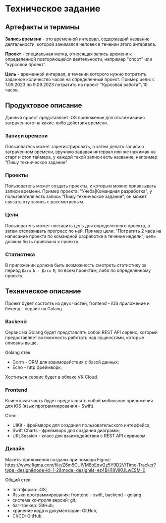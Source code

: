# Техническое задание
## Артефакты и термины

**Запись времени** - это временной интервал, содержащий название деятельности, которой занимался человек в течении этого интервала.

**Проект** - специальная метка, относящая запись времени к определенной повторяющейся деятельности, например "спорт" или "курсовой проект".

**Цель** - временной интервал, в течении которого нужно потратить заданное количество часов на определенный проект. Пример цели: с 1.09.2023 по 9.09.2023 потратить на проект "Курсовая работа"\ 10 часов.


## Продуктовое описание
Данный проект представляет iOS приложение для отслеживания затраченного на какие-либо действия времени.

### Записи времени
Пользователь может зарегистрировать, а затем делать записи о затраченном времени, вручную задавая интервал или же нажимая на старт и стоп таймера, у каждой такой записи есть название, например: "Пишу техническое задание"

### Проекты
Пользователь может создать проекты, к которым можно привязывать записи времени. Пример проекта: "Учеба|Командная разработка", у пользователя есть запись "Пишу техническое задание", он может связать эту запись с рассмотреным.

### Цели
Пользователь может поставить цель для определенного проекта, а затем отслеживать прогресс по ней. Пример цели: "Потратить 2 часа на написание проекта по командной разработке в течение недели", цель должна быть привязана к проекту.

### Статистика
В приложении должна быть возможность смотреть статистику за период `Дата N - Дата M`, по всем проектам, либо по определенному проекту.

## Техническое описание
Проект будет состоять из двух частей, frontend - iOS приложение и бекенд - сервис на Golang.
### Backend
Сервис на Golang будет представлять собой REST API сервис, который предоставляет возможность работать над сущностями, которые описаны выше.

Golang стек:
- Gorm - ORM для взаимодействия с базой данных;
- Echo - http фреймворк;

Хоститься сервис будет в облаке VK Cloud.

### Frontend  
Клиентская часть будет представлять собой мобильное приложения для iOS (язык программирования - Swift).

Стек:  
- UIKit - фреймворк для создания пользовательского интерфейса;
- Swift Charts - фреймворк для создания диаграмм;
- URLSession - класс для взаимодействия с REST API сервисом.

### Дизайн  
Макеты приложения созданы при помощи Figma:  
https://www.figma.com/file/Z6m5CUIVM8oEqw2z5Y9D2V/Time-Tracker?type=design&node-id=1-2&mode=design&t=ez4BH18VjKULwESM-0

Общий стек:
- платформа: iOS;
- Языки программирования: frontend - swift, backend - golang
- система контроля версий: git;
- баг-трекер: GitHub;
- хранение кода и документации: GitHub;
- CI/CD: GitHub.



